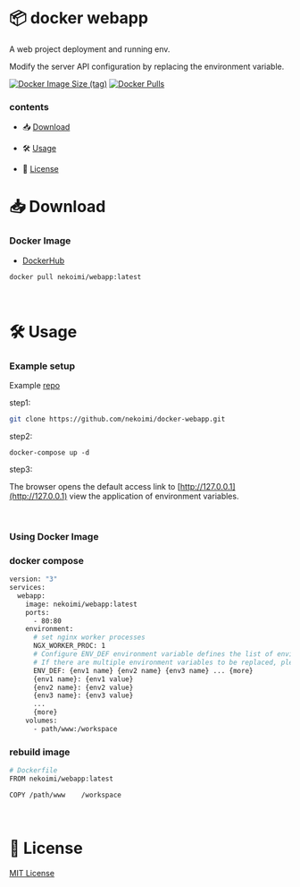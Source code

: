 # 📦 docker webapp

A web project deployment and running env.

Modify the server API configuration by replacing the environment variable.

[![Docker Image Size (tag)](https://img.shields.io/docker/image-size/nekoimi/webapp/latest)](https://hub.docker.com/r/nekoimi/webapp)
[![Docker Pulls](https://img.shields.io/docker/pulls/nekoimi/webapp)](https://hub.docker.com/r/nekoimi/webapp)

### contents

- 📥 [Download](#-download)

- 🛠️ [Usage](#%EF%B8%8F-usage)

- 📄 [License](#-license)

# 📥 Download

### Docker Image

- [DockerHub](https://hub.docker.com/r/nekoimi/webapp)

```bash
docker pull nekoimi/webapp:latest
```

<br>

# 🛠️ Usage

### Example setup

Example [repo](https://github.com/nekoimi/docker-webapp.git)

step1:

```bash
git clone https://github.com/nekoimi/docker-webapp.git
```

step2:

```base
docker-compose up -d
```

step3:

The browser opens the default access link to [http://127.0.0.1](http://127.0.0.1) view the application of environment variables.

<br>

### Using Docker Image

### docker compose

```bash
version: "3"
services:
  webapp:
    image: nekoimi/webapp:latest
    ports:
      - 80:80
    environment:
      # set nginx worker processes
      NGX_WORKER_PROC: 1
      # Configure ENV_DEF environment variable defines the list of environment variables to be replaced. 
      # If there are multiple environment variables to be replaced, please separate them with spaces.
      ENV_DEF: {env1 name} {env2 name} {env3 name} ... {more}
      {env1 name}: {env1 value}
      {env2 name}: {env2 value}
      {env3 name}: {env3 value}
      ...
      {more}
    volumes:
      - path/www:/workspace
```

### rebuild image

``` bash
# Dockerfile
FROM nekoimi/webapp:latest

COPY /path/www    /workspace
```


<br>

# 📄 License

[MIT License](#LICENSE)